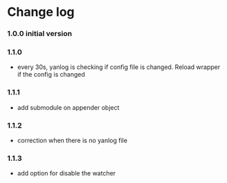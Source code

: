 # Change log
### 1.0.0 initial version
### 1.1.0
* every 30s, yanlog is checking if config file is changed. Reload wrapper if the config is changed

### 1.1.1
* add submodule on appender object

### 1.1.2
* correction when there is no yanlog file

### 1.1.3
* add option for disable the watcher